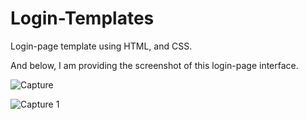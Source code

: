 # Login-Templates
Login-page template using HTML, and CSS.

And below, I am providing the screenshot of this login-page interface.



![Capture](https://user-images.githubusercontent.com/78653915/123900235-5469d880-d986-11eb-9a72-e8815d4b1525.JPG)


![Capture 1](https://user-images.githubusercontent.com/78653915/123900659-13be8f00-d987-11eb-9ecf-30838ea2ea36.JPG)


